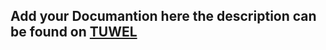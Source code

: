 ## Add your Documantion here the description can be found on [TUWEL](https://tuwel.tuwien.ac.at/mod/page/view.php?id=2281418)